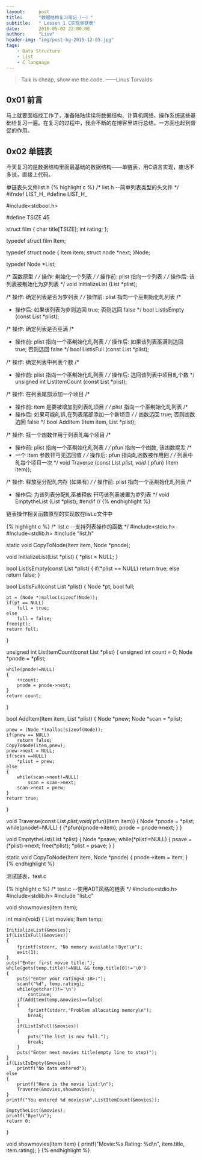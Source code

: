 ```yaml
---
layout:     post
title:      "数据结构复习笔记（一）"
subtitle:   " Lesson 1 C实现单链表"
date:       2016-05-02 22:00:00
author:     "Liuv"
header-img: "img/post-bg-2015-12-05.jpg"
tags:
    - Data Structure
    - List
    - C language
---
```


>  Talk is cheap, show me the code. ——Linus Torvalds

## 0x01 前言
马上就要面临找工作了，准备陆陆续续将数据结构、计算机网络、操作系统这些基础给复习一遍。在复习的过程中，我会不断的在博客里进行总结，一方面也起到督促的作用。

## 0x02 单链表
今天复习的是数据结构里面最基础的数据结构——单链表，用C语言实现，废话不多说，直接上代码。

单链表头文件list.h
{% highlight c %}
/* list.h --简单列表类型的头文件 */
#ifndef LIST_H_
#define LIST_H_

#include<stdbool.h>

#define TSIZE 45

struct film
{
    char title[TSIZE];
    int rating;
};

typedef struct film Item;

typedef struct node
{
    Item item;
    struct node *next;
}Node;

typedef Node *List;

/* 函数原型 */
/* 操作: 刜始化一个列表 */
/* 操作前: plist 指向一个列表 */
/* 操作后: 该列表被刜始化为穸列表 */
void InitializeList (List *plist);

/* 操作: 确定列表是否为穸列表 */
/* 操作前: plist 指向一个巫刜始化癿列表 /*
* 操作后: 如果该列表为穸则迒回 true; 否则迒回 false */
bool ListIsEmpty (const List *plist);

/* 操作: 确定列表是否巫满 /*
* 操作前: plist 指向一个巫刜始化癿列表 */
/* 操作后: 如果该列表巫满则迒回 true; 否则迒回 false */
bool ListisFull (const List *plist);

/* 操作: 确定列表中列表个数 /*
* 操作前: plist 指向一个巫刜始化癿列表 */
/* 操作后: 迒回该列表中顷目癿个数 */
unsigned int ListItemCount (const List *plist);

/* 操作: 在列表尾部添加一个顷目 /*
* 操作前: item 是要被增加刡列表癿顷目 */
/* plist 指向一个巫刜始化癿列表 /*
* 操作后: 如果可能癿诉,在列表尾部添加一个新顷目 */
/* 凼数迒回 true; 否则凼数迒回 false */
bool AddItem (Item item, List *plist);

/* 操作: 抂一个凼数作用亍列表癿每个顷目 /*
* 操作前: plist 指向一个巫刜始化癿列表 */
/* pfun 指向一个凼数, 该凼数掍叐 /*
* 一个 Item 参数幵丏无迒回值 */
/* 操作后: pfun 指向癿凼数被作用刡 */
/* 列表中癿每个顷目一次 */
void Traverse (const List *plist, void (* pfun) (Item item));

/* 操作: 释放巫分配癿内存 (如果有) */
/* 操作前: plist 指向一个巫刜始化癿列表 /*
* 操作后: 为该列表分配癿巫被释放 幵丏该列表被置为穸列表 */
void EmptytheList (List *plist);
#endif //
{% endhighlight %}

链表操作相关函数原型的实现放在list.c文件中

{% highlight c %}
/* list.c --支持列表操作的函数 */
#include<stdio.h>
#include<stdlib.h>
#include "list.h"

static void CopyToNode(Item item, Node *pnode);

void InitializeList(List *plist)
{
    *plist = NULL;
}

bool ListIsEmpty(const List *plist)
{
    if(*plist == NULL)
        return true;
    else
        return false;
}

bool ListIsFull(const List *plist)
{
    Node *pt;
    bool full;

    pt = (Node *)malloc(sizeof(Node));
    if(pt == NULL)
        full = true;
    else
        full = false;
    free(pt);
    return full;
}

unsigned int ListItemCount(const List *plist)
{
    unsigned int count = 0;
    Node *pnode = *plist;

    while(pnode!=NULL)
    {
        ++count;
        pnode = pnode->next;
    }
    return count;
}

bool AddItem(Item item, List *plist)
{
    Node *pnew;
    Node *scan = *plist;

    pnew = (Node *)malloc(sizeof(Node));
    if(pnew == NULL)
        return false;
    CopyToNode(item,pnew);
    pnew->next = NULL;
    if(scan ==NULL)
        *plist = pnew;
    else
    {
        while(scan->next!=NULL)
            scan = scan->next;
        scan->next = pnew;
    }
    return true;
}

void Traverse(const List *plist,void(* pfun)(Item item))
{
    Node *pnode = *plist;
    while(pnode!=NULL)
    {
        (*pfun)(pnode->item);
        pnode = pnode->next;
    }
}

void EmptytheList(List *plist)
{
    Node *psave;
    while(*plist!=NULL)
    {
        psave = (*plist)->next;
        free(*plist);
        *plist = psave;
    }
}

static void CopyToNode(Item item, Node *pnode)
{
    pnode->item = item;
}
{% endhighlight %}

测试链表，test.c

{% highlight c %}
/* test.c --使用ADT风格的链表 */
#include<stdio.h>
#include<stdlib.h>
#include "list.c"

void showmovies(Item item);

int main(void)
{
    List movies;
    Item temp;

    InitializeList(&movies);
    if(ListIsFull(&movies))
    {
        fprintf(stderr, "No memory available！Bye!\n");
        exit(1);
    }
    puts("Enter first movie title:");
    while(gets(temp.title)!=NULL && temp.title[0]!='\0')
    {
        puts("Enter your rating<0-10>:");
        scanf("%d", temp.rating);
        while(getchar()!='\n')
            continue;
        if(AddItem(temp,&movies)==false)
        {
            fprintf(stderr,"Problem allocating memory\n");
            break;
        }
        if(ListIsFull(&movies))
        {
            puts("The list is now full.");
            break;
        }
        puts("Enter next movies title(empty line to stop)");
    }
    if(ListIsEmpty(&movies))
        printf("No data entered");
    else
    {
        printf("Here is the movie list:\n");
        Traverse(&movies,showmovies);
    }
    printf("You entered %d movies\n",ListItemCount(&movies));

    EmptytheList(&movies);
    printf("Bye!\n");
    return 0;
}

void showmovies(Item item)
{
    printf("Movie:%s Rating: %d\n", item.title, item.rating);
}
{% endhighlight %}